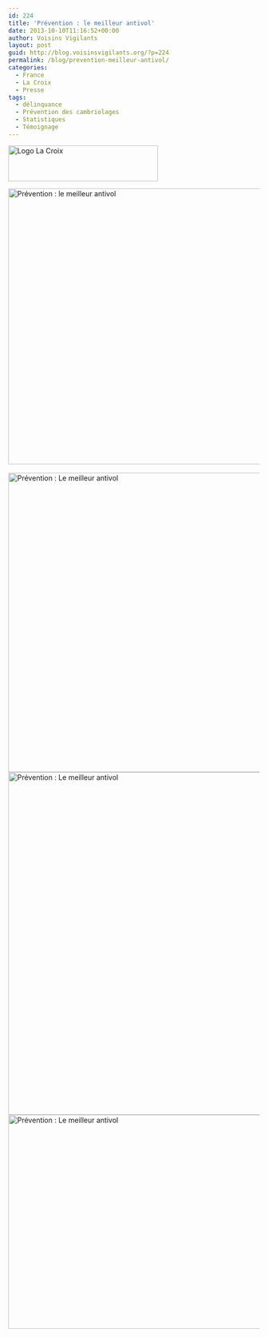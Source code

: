 ```yaml
---
id: 224
title: 'Prévention : le meilleur antivol'
date: 2013-10-10T11:16:52+00:00
author: Voisins Vigilants
layout: post
guid: http://blog.voisinsvigilants.org/?p=224
permalink: /blog/prevention-meilleur-antivol/
categories:
  - France
  - La Croix
  - Presse
tags:
  - délinquance
  - Prévention des cambriolages
  - Statistiques
  - Témoignage
---
```

<img class="alignnone wp-image-232 size-medium" src="http://blog.voisinsvigilants.org/wp-content/uploads/2014/09/Logo-La-Croix-300x72.jpg" alt="Logo La Croix" width="300" height="72" />

<a href="http://blog.voisinsvigilants.org/wp-content/uploads/2014/09/Article-La-Croix-page1.jpg" target="_blank"><img class="alignnone size-full wp-image-236" src="http://blog.voisinsvigilants.org/wp-content/uploads/2014/09/Article-La-Croix-page1.jpg" alt="Prévention : le meilleur antivol" width="523" height="553" /></a>  <a href="http://blog.voisinsvigilants.org/wp-content/uploads/2014/09/Article-La-Croix-page-2.jpg" target="_blank"><img class="alignnone size-full wp-image-227" src="http://blog.voisinsvigilants.org/wp-content/uploads/2014/09/Article-La-Croix-page-2.jpg" alt="Prévention : Le meilleur antivol" width="934" height="600" /></a> <a href="http://blog.voisinsvigilants.org/wp-content/uploads/2014/09/Article-La-Croix-page-3.jpg" target="_blank"><img class="alignnone size-full wp-image-228" src="http://blog.voisinsvigilants.org/wp-content/uploads/2014/09/Article-La-Croix-page-3.jpg" alt="Prévention : Le meilleur antivol" width="952" height="687" /></a> <a href="http://blog.voisinsvigilants.org/wp-content/uploads/2014/09/Article-La-Croix-page-4.jpg" target="_blank"><img class="alignnone size-full wp-image-229" src="http://blog.voisinsvigilants.org/wp-content/uploads/2014/09/Article-La-Croix-page-4.jpg" alt="Prévention : Le meilleur antivol" width="726" height="429" /></a>